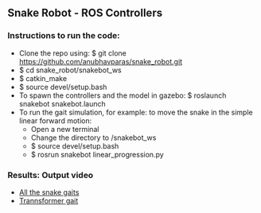 ## Snake Robot - ROS Controllers


### Instructions to run the code:
- Clone the repo using: $ git clone https://github.com/anubhavparas/snake_robot.git
- $ cd snake_robot/snakebot_ws
- $ catkin_make
- $ source devel/setup.bash
- To spawn the controllers and the model in gazebo: $ roslaunch snakebot snakebot.launch
- To run the gait simulation, for example: to move the snake in the simple linear forward motion:
  - Open a new terminal
  - Change the directory to /snakebot_ws
  - $ source devel/setup.bash
  - $ rosrun snakebot linear_progression.py
### Results: Output video
- [All the snake gaits](https://drive.google.com/file/d/1BfiJ1PDn6ounzhUILLyYK5kYYPiaXl7P/view?usp=sharing)
- [Trannsformer gait](https://drive.google.com/file/d/1lpOsV6T_p5WpRXYhA7TPNdCAyq_wULQ6/view?usp=sharing)



